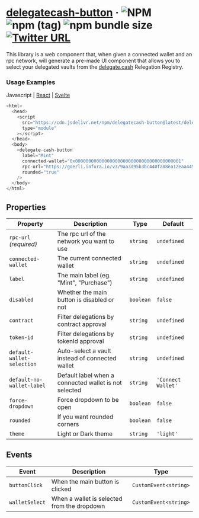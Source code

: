# [delegatecash-button](https://delegate.cash) &middot; ![NPM](https://img.shields.io/npm/l/delegatecash-button?registry_uri=https%3A%2F%2Fregistry.npmjs.com) ![npm (tag)](https://img.shields.io/npm/v/delegatecash-button/latest) ![npm bundle size](https://img.shields.io/bundlephobia/min/delegatecash-button) [![Twitter URL](https://img.shields.io/twitter/url?url=https%3A%2F%2Ftwitter.com%2Fdelegatecash)](https://twitter.com/delegatecash)

This library is a web component that, when given a connected wallet and an rpc network, will generate a pre-made UI component that allows you to select your delegated vaults from the [delegate.cash](https://delegate.cash) Relegation Registry.

### Usage Examples

Javascript | [React](https://github.com/delegatecash/delegatecash-button/tree/main/libraries/react) | [Svelte](https://github.com/delegatecash/delegatecash-button/tree/main/libraries/svelte)

```javascript
<html>
  <head>
    <script
      src="https://cdn.jsdelivr.net/npm/delegatecash-button@latest/delegate-cash-button.js"
      type="module"
    ></script>
  </head>
  <body>
    <delegate-cash-button
      label="Mint"
      connected-wallet="0x0000000000000000000000000000000000000001"
      rpc-url="https://goerli.infura.io/v3/9aa3d95b3bc440fa88ea12eaa4456161"
      rounded="true"
    />
  </body>
</html>
```

## Properties

| Property                   | Description                                           | Type      | Default            |
| -------------------------- | ----------------------------------------------------- | --------- | ------------------ |
| `rpc-url` _(required)_     | The rpc url of the network you want to use            | `string`  | `undefined`        |
| `connected-wallet`         | The current connected wallet                          | `string`  | `undefined`        |
| `label`                    | The main label (eg. "Mint", "Purchase")               | `string`  | `undefined`        |
| `disabled`                 | Whether the main button is disabled or not            | `boolean` | `false`            |
| `contract`                 | Filter delegations by contract approval               | `string`  | `undefined`        |
| `token-id`                 | Filter delegations by tokenId approval                | `string`  | `undefined`        |
| `default-wallet-selection` | Auto-select a vault instead of connected wallet       | `string`  | `undefined`        |
| `default-no-wallet-label`  | Default label when a connected wallet is not selected | `string`  | `'Connect Wallet'` |
| `force-dropdown`           | Force dropdown to be open                             | `boolean` | `false`            |
| `rounded`                  | If you want rounded corners                           | `boolean` | `false`            |
| `theme`                    | Light or Dark theme                                   | `string`  | `'light'`          |

## Events

| Event          | Description                                 | Type                  |
| -------------- | ------------------------------------------- | --------------------- |
| `buttonClick`  | When the main button is clicked             | `CustomEvent<string>` |
| `walletSelect` | When a wallet is selected from the dropdown | `CustomEvent<string>` |
